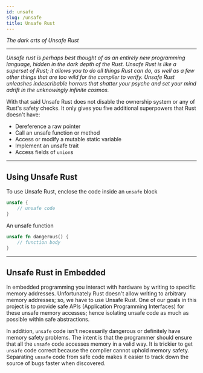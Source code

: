 ```yaml
---
id: unsafe
slug: /unsafe
title: Unsafe Rust
---
```


*The dark arts of Unsafe Rust*

----

*Unsafe rust is perhaps best thought of as an entirely new programming language, hidden in the dark depth of the Rust.
Unsafe Rust is like a superset of Rust; it allows you to do all things Rust can do, as well as a few other things that are too wild for the compiler to verify.
Unsafe Rust unleashes indescribable horrors that shatter your psyche and set your mind adrift in the unknowingly infinite cosmos.*

With that said Unsafe Rust does not disable the ownership system or any of Rust's safety checks.
It only gives you five additional superpowers that Rust doesn't have:

* Dereference a raw pointer
* Call an unsafe function or method
* Access or modify a mutable static variable
* Implement an unsafe trait
* Access fields of `union`s

----

## Using Unsafe Rust

To use Unsafe Rust, enclose the code inside an `unsafe` block

```rust
unsafe {
    // unsafe code
}
```

An unsafe function

```rust
unsafe fn dangerous() {
    // function body
}
```

----

## Unsafe Rust in Embedded

In embedded programming you interact with hardware by writing to specific memory addresses.
Unfortunately Rust doesn't allow writing to arbitrary memory addresses; so, we have to use Unsafe Rust.
One of our goals in this project is to provide safe APIs (Application Programming Interfaces) for these unsafe memory accesses; hence isolating unsafe code as much as possible within safe abstractions.

In addition, `unsafe` code isn't necessarily dangerous or definitely have memory safety problems.
The intent is that the programmer should ensure that all the `unsafe` code accesses memory in a valid way.
It is trickier to get `unsafe` code correct because the compiler cannot uphold memory safety.
Separating `unsafe` code from safe code makes it easier to track down the source of bugs faster when discovered.
